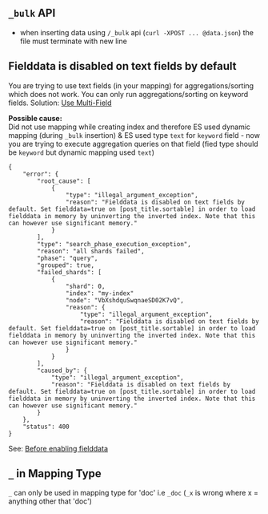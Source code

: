 ## `_bulk` API
* when inserting data using `/_bulk` api (`curl -XPOST ... @data.json`) the file must terminate with new line

## Fielddata is disabled on text fields by default
You are trying to use text fields (in your mapping) for aggregations/sorting which does not work. You can only run aggregations/sorting on keyword fields. Solution: [Use Multi-Field](https://github.com/hovermind/ELK_stack/blob/master/multi-field.md)

**Possible cause:**   
Did not use mapping while creating index and therefore ES used dynamic mapping (during `_bulk` insertion) & ES used type `text` for `keyword` field - now you are trying to execute aggregation queries on that field (fied type should be `keyword` but dynamic mapping used `text`)
```
{
    "error": {
        "root_cause": [
            {
                "type": "illegal_argument_exception",
                "reason": "Fielddata is disabled on text fields by default. Set fielddata=true on [post_title.sortable] in order to load fielddata in memory by uninverting the inverted index. Note that this can however use significant memory."
            }
        ],
        "type": "search_phase_execution_exception",
        "reason": "all shards failed",
        "phase": "query",
        "grouped": true,
        "failed_shards": [
            {
                "shard": 0,
                "index": "my-index"
                "node": "VbXshdquSwqnaeSD02K7vQ",
                "reason": {
                    "type": "illegal_argument_exception",
                    "reason": "Fielddata is disabled on text fields by default. Set fielddata=true on [post_title.sortable] in order to load fielddata in memory by uninverting the inverted index. Note that this can however use significant memory."
                }
            }
        ],
        "caused_by": {
            "type": "illegal_argument_exception",
            "reason": "Fielddata is disabled on text fields by default. Set fielddata=true on [post_title.sortable] in order to load fielddata in memory by uninverting the inverted index. Note that this can however use significant memory."
        }
    },
    "status": 400
}
```
See: [Before enabling fielddata](https://www.elastic.co/guide/en/elasticsearch/reference/current/fielddata.html#before-enabling-fielddata)

## `_` in Mapping Type
`_` can only be used in mapping type for 'doc' i.e `_doc` (`_x` is wrong where x = anything other that 'doc')
